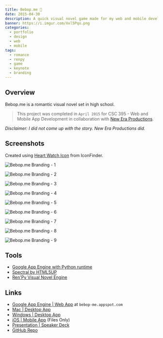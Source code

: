 ```yaml
---
title: Bebop.me 💑
date: 2015-04-30
description: A quick visual novel game made for my web and mobile development class using the Ren’Py Visual Novel Engine.
banner: https://i.imgur.com/Xxl5Pqo.png
categories:
  - portfolio
  - design
  - web
  - mobile
tags:
  - romance
  - renpy
  - game
  - keynote
  - branding
---
```


## Overview

Bebop.me is a romantic visual novel set in high school.

> This project was completed in `April 2015` for CSC 395 - Web and Mobile App Development in collaboration with [New Era Productions](//www.linkedin.com/in/chamberscalvin).

_Disclaimer: I did not come up with the story. New Era Productions did._

## Screenshots

Created using [Heart Watch Icon](//www.iconfinder.com/icons/379466/heart_watch_icon#size=512) from IconFinder.

![Bebop.me Branding - 1](https://i.imgur.com/ipP7a3e.png)

![Bebop.me Branding - 2](https://i.imgur.com/5OZjAbO.png)

![Bebop.me Branding - 3](https://i.imgur.com/34OWXyX.png)

![Bebop.me Branding - 4](https://i.imgur.com/Y3L7irv.jpg)

![Bebop.me Branding - 5](https://i.imgur.com/EdfXpT1.png)

![Bebop.me Branding - 6](https://i.imgur.com/0cL8B9M.png)

![Bebop.me Branding - 7](https://i.imgur.com/X4pH73o.png)

![Bebop.me Branding - 8](https://i.imgur.com/STNAYFs.jpg)

![Bebop.me Branding - 9](https://i.imgur.com/6ORvYOy.png)

## Tools

* [Google App Engine with Python runtime](//cloud.google.com/appengine/docs)
* [Spectral by HTML5UP](//html5up.net/spectral)
* [Ren'Py Visual Novel Engine](//www.renpy.org/)

## Links

* [Google App Engine | Web App](//bebop-me.appspot.com) at `bebop-me.appspot.com`
* [Mac | Desktop App](//drive.google.com/file/d/0BxibmGV5GFRjUko3UTVfbDBfLTg/view)
* [Windows | Desktop App](//drive.google.com/file/d/0BxibmGV5GFRjWVc0Q01NZ29CN1k/view)
* [iOS | Mobile App](//drive.google.com/file/d/0BxibmGV5GFRjSjRwb0dwWDFtZXc/view) (Files Only)
* [Presentation | Speaker Deck](//speakerdeck.com/fvcproductions/bebop-dot-me)
* [GitHub Repo](//github.com/fvcproductions/Projects/tree/master/Bebop.me)
